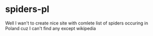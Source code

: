 # spiders-pl
Well I wan't to create nice site with comlete list of spiders occuring in Poland cuz I can't find any except wikipedia
